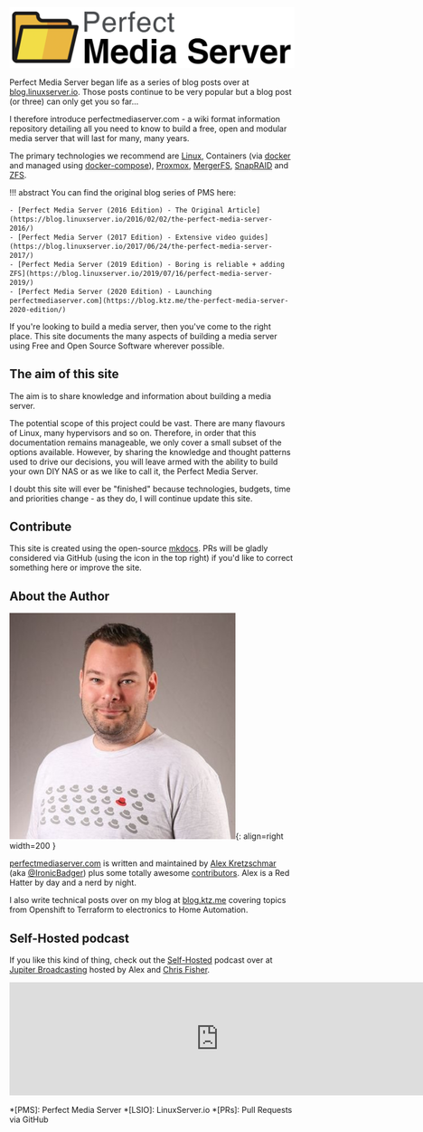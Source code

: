 ![logo](images/assets/logo.png)

Perfect Media Server began life as a series of blog posts over at [blog.linuxserver.io](https://blog.linuxserver.io/tag/perfectmediaserver/). Those posts continue to be very popular but a blog post (or three) can only get you so far... 

I therefore introduce perfectmediaserver.com - a wiki format information repository detailing all you need to know to build a free, open and modular media server that will last for many, many years.

The primary technologies we recommend are [Linux](https://www.linux.org/), Containers (via [docker](https://www.docker.com/) and managed using [docker-compose](https://docs.docker.com/compose/)), [Proxmox](https://www.proxmox.com/en/), [MergerFS](https://github.com/trapexit/mergerfs/), [SnapRAID](http://www.snapraid.it/) and [ZFS](https://zfsonlinux.org/).

!!! abstract
    You can find the original blog series of PMS here:

    - [Perfect Media Server (2016 Edition) - The Original Article](https://blog.linuxserver.io/2016/02/02/the-perfect-media-server-2016/)
    - [Perfect Media Server (2017 Edition) - Extensive video guides](https://blog.linuxserver.io/2017/06/24/the-perfect-media-server-2017/)
    - [Perfect Media Server (2019 Edition) - Boring is reliable + adding ZFS](https://blog.linuxserver.io/2019/07/16/perfect-media-server-2019/)
    - [Perfect Media Server (2020 Edition) - Launching perfectmediaserver.com](https://blog.ktz.me/the-perfect-media-server-2020-edition/)

If you're looking to build a media server, then you've come to the right place. This site documents the many aspects of building a media server using Free and Open Source Software wherever possible.

## The aim of this site

The aim is to share knowledge and information about building a media server.

The potential scope of this project could be vast. There are many flavours of Linux, many hypervisors and so on. Therefore, in order that this documentation remains manageable, we only cover a small subset of the options available. However, by sharing the knowledge and thought patterns used to drive our decisions, you will leave armed with the ability to build your own DIY NAS or as we like to call it, the Perfect Media Server.

I doubt this site will ever be "finished" because technologies, budgets, time and priorities change - as they do, I will continue update this site.

## Contribute

This site is created using the open-source [mkdocs](https://www.mkdocs.org/). PRs will be gladly considered via GitHub (using the icon in the top right) if you'd like to correct something here or improve the site.

## About the Author

![alex](images/alex.jpg){: align=right width=200 }

[perfectmediaserver.com](https://perfectmediaserver.com) is written and maintained by [Alex Kretzschmar](https://www.linkedin.com/in/alex-kretzschmar/) (aka [@IronicBadger](https://twitter.com/ironicbadger)) plus some totally awesome [contributors](https://github.com/IronicBadger/infra/graphs/contributors). Alex is a Red Hatter by day and a nerd by night.

I also write technical posts over on my blog at [blog.ktz.me](https://blog.ktz.me) covering topics from Openshift to Terraform to electronics to Home Automation.

## Self-Hosted podcast

If you like this kind of thing, check out the [Self-Hosted](https://selfhosted.show) podcast over at [Jupiter Broadcasting](https://jupiterbroadcasting.com) hosted by Alex and [Chris Fisher](https://twitter.com/ChrisLAS).

<iframe src="https://player.fireside.fm/v2/dUlrHQih+aGtGAbih?theme=dark" width="740" height="200" frameborder="0" scrolling="no"></iframe>

<script data-name="BMC-Widget" src="https://cdnjs.buymeacoffee.com/1.0.0/widget.prod.min.js" data-id="alexktz" data-description="Support me on Buy me a coffee!" data-message="If you found this site useful please consider buying me a coffee." data-color="#ff813f" data-position="Right" data-x_margin="18" data-y_margin="18"></script>


*[PMS]: Perfect Media Server
*[LSIO]: LinuxServer.io
*[PRs]: Pull Requests via GitHub
